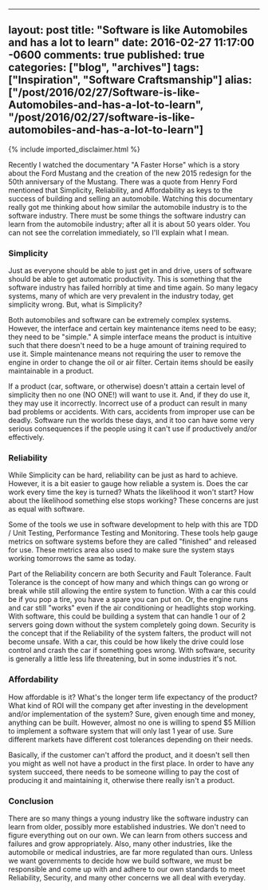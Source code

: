   ---
  layout: post
  title: "Software is like Automobiles and has a lot to learn"
  date: 2016-02-27 11:17:00 -0600
  comments: true
  published: true
  categories: ["blog", "archives"]
  tags: ["Inspiration", "Software Craftsmanship"]
  alias: ["/post/2016/02/27/Software-is-like-Automobiles-and-has-a-lot-to-learn", "/post/2016/02/27/software-is-like-automobiles-and-has-a-lot-to-learn"]
  ---
<!-- more -->
{% include imported_disclaimer.html %}
<p>Recently I watched the documentary "A Faster Horse" which is a story about the Ford Mustang and the creation of the new 2015 redesign for the 50th anniversary of the Mustang. There was a quote from Henry Ford mentioned that Simplicity, Reliability, and Affordability as keys to the success of building and selling an automobile. Watching this documentary really got me thinking about how similar the automobile industry is to the software industry. There must be some things the software industry can learn from the automobile industry; after all it is about 50 years older. You can not see the correlation immediately, so I'll explain what I mean.</p>
<h3>Simplicity</h3>
<p>Just as everyone should be able to just get in and drive, users of software should be able to get automatic productivity. This is something that the software industry has failed horribly at time and time again. So many legacy systems, many of which are very prevalent in the industry today, get simplicity wrong. But, what is Simplicity?</p>
<p>Both automobiles and software can be extremely complex systems. However, the interface and certain key maintenance items need to be easy; they need to be "simple." A simple interface means the product is intuitive such that there doesn't need to be a huge amount of training required to use it. Simple maintenance means not requiring the user to remove the engine in order to change the oil or air filter. Certain items should be easily maintainable in a product.</p>
<p>If a product (car, software, or otherwise) doesn't attain a certain level of simplicity then no one (NO ONE!) will want to use it. And, if they do use it, they may use it incorrectly. Incorrect use of a product can result in many bad problems or accidents. With cars, accidents from improper use can be deadly. Software run the worlds these days, and it too can have some very serious consequences if the people using it can't use if productively and/or effectively.</p>
<h3>Reliability</h3>
<p>While Simplicity can be hard, reliability can be just as hard to achieve. However, it is a bit easier to gauge how reliable a system is. Does the car work every time the key is turned? Whats the likelihood it won't start? How about the likelihood something else stops working? These concerns are just as equal with software.</p>
<p>Some of the tools we use in software development to help with this are TDD / Unit Testing, Performance Testing and Monitoring. These tools help gauge metrics on software systems before they are called "finished" and released for use. These metrics area also used to make sure the system stays working tomorrows the same as today.</p>
<p>Part of the Reliability concern are both Security and Fault Tolerance. Fault Tolerance is the concept of how many and which things can go wrong or break while still allowing the entire system to function. With a car this could be if you pop a tire, you have a spare you can put on. Or, the engine runs and car still "works" even if the air conditioning or headlights stop working. With software, this could be building a system that can handle 1 our of 2 servers going down without the system completely going down. Security is the concept that if the Reliability of the system falters, the product will not become unsafe. With a car, this could be how likely the drive could lose control and crash the car if something goes wrong. With software, security is generally a little less life threatening, but in some industries it's not.</p>
<h3>Affordability</h3>
<p>How affordable is it? What's the longer term life expectancy of the product? What kind of ROI will the company get after investing in the development and/or implementation of the system? Sure, given enough time and money, anything can be built. However, almost no one is willing to spend $5 Million to implement a software system that will only last 1 year of use. Sure different markets have different cost tolerances depending on their needs.</p>
<p>Basically, if the customer can't afford the product, and it doesn't sell then you might as well not have a product in the first place. In order to have any system succeed, there needs to be someone willing to pay the cost of producing it and maintaining it, otherwise there really isn't a product.</p>
<h3>Conclusion</h3>
<p>There are so many things a young industry like the software industry can learn from older, possibly more established industries. We don't need to figure everything out on our own. We can learn from others success and failures and grow appropriately. Also, many other industries, like the automobile or medical industries, are far more regulated than ours. Unless we want governments to decide how we build software, we must be responsible and come up with and adhere to our own standards to meet Reliability, Security, and many other concerns we all deal with everyday.</p>
